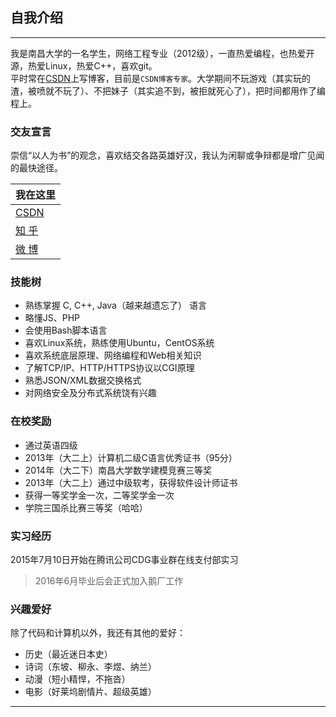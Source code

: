 
## 自我介绍
----

我是南昌大学的一名学生，网络工程专业（2012级），一直热爱编程，也热爱开源，热爱Linux，热爱C++，喜欢git。  
平时常在[CSDN][csdn]上写博客，目前是`CSDN博客专家`。大学期间不玩游戏（其实玩的渣，被喷就不玩了）、不把妹子（其实追不到，被拒就死心了），把时间都用作了编程上。
### 交友宣言
崇信“以人为书”的观念，喜欢结交各路英雄好汉，我认为闲聊或争辩都是增广见闻的最快途径。  

|我在这里|
|---|
|[CSDN][csdn]
|[知 乎][zhihu]
|[微 博][weibo]

### 技能树

- 熟练掌握 C, C++, Java（越来越遗忘了） 语言
- 略懂JS、PHP
- 会使用Bash脚本语言
- 喜欢Linux系统，熟练使用Ubuntu，CentOS系统
- 喜欢系统底层原理、网络编程和Web相关知识
- 了解TCP/IP、HTTP/HTTPS协议以CGI原理
- 熟悉JSON/XML数据交换格式
- 对网络安全及分布式系统饶有兴趣

### 在校奖励

- 通过英语四级
- 2013年（大二上）计算机二级C语言优秀证书（95分）
- 2014年（大二下）南昌大学数学建模竞赛三等奖
- 2013年（大二上）通过中级软考，获得软件设计师证书
- 获得一等奖学金一次，二等奖学金一次
- 学院三国杀比赛三等奖（哈哈）

### 实习经历  
2015年7月10日开始在腾讯公司CDG事业群在线支付部实习
>2016年6月毕业后会正式加入鹅厂工作

### 兴趣爱好
除了代码和计算机以外，我还有其他的爱好：
* 历史（最近迷日本史）
* 诗词（东坡、柳永、李煜、纳兰）
* 动漫（短小精悍，不拖沓）
* 电影（好莱坞剧情片、超级英雄）

*******************
[csdn]:http://blog.csdn.net/guodongxiaren
[zhihu]:https://www.zhihu.com/people/JellyWong
[weibo]:http://weibo.com/linpiaochen
[qcounter]:http://download.csdn.net/detail/guodongxiaren/7360183
[QCounter]:https://github.com/guodongxiaren/QCounter
[mama]:http://as.baidu.com/a/item?docid=6116552&pre=web_am_se
[dishu]:https://github.com/guodongxiaren/DiShu
